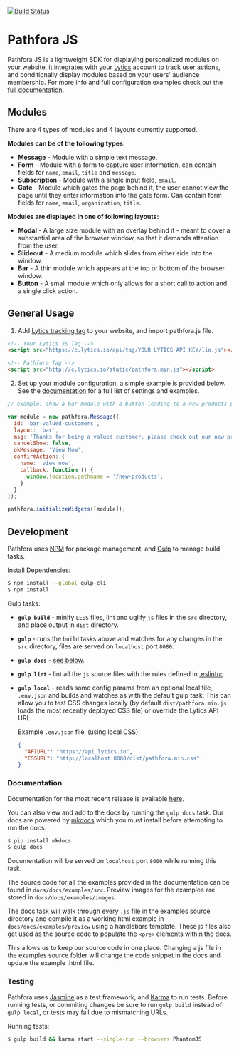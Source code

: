 [![Build Status](https://travis-ci.org/lytics/pathforajs.svg?branch=develop)](https://travis-ci.org/lytics/pathforajs)

# Pathfora JS
Pathfora JS is a lightweight SDK for displaying personalized modules on your website, it integrates with your [Lytics](http://www.getlytics.com/) account to track user actions, and conditionally display modules based on your users' audience membership. For more info and full configuration examples check out the [full documentation](https://lytics.github.io/pathforadocs/).
        
## Modules
There are 4 types of modules and 4 layouts currently supported.

**Modules can be of the following types:**

  - **Message** - Module with a simple text message.
  - **Form** - Module with a form to capture user information, can contain fields for `name`, `email`, `title` and `message`.
  - **Subscription** - Module with a single input field, `email`.
  - **Gate** - Module which gates the page behind it, the user cannot view the page until they enter information into the gate form. Can contain form fields for `name`, `email`, `organization`, `title`.
  
**Modules are displayed in one of following layouts:**
 
  - **Modal** - A large size module with an overlay behind it - meant to cover a substantial area of the browser window, so that it demands attention from the user.
  - **Slideout** - A medium module which slides from either side into the window.
  - **Bar** - A thin module which appears at the top or bottom of the browser window.
  - **Button** - A small module which only allows for a short call to action and a single click action.

## General Usage
1. Add [Lytics tracking tag](https://activate.getlytics.com/#/documentation/jstag_anon) to your website, and import pathfora.js file.

  ``` html
  <!-- Your Lytics JS Tag -->
  <script src="https://c.lytics.io/api/tag/YOUR LYTICS API KEY/lio.js"></script>

  <!-- Pathfora Tag -->
  <script src="http://c.lytics.io/static/pathfora.min.js"></script>
  ```

2. Set up your module configuration, a simple example is provided below. See the [documentation](http://lytics.github.io/pathforadocs/) for a full list of settings and examples.

  ```javascript
  // example: show a bar module with a button leading to a new products page

  var module = new pathfora.Message({
    id: 'bar-valued-customers',
    layout: 'bar',
    msg: 'Thanks for being a valued customer, please check out our new products.',
    cancelShow: false,
    okMessage: 'View Now',
    confirmAction: {
      name: 'view now',
      callback: function () {
        window.location.pathname = '/new-products';
      }
    }
  });

  pathfora.initializeWidgets([module]);
  ```

## Development
Pathfora uses [NPM](https://docs.npmjs.com/) for package management, and [Gulp](https://github.com/gulpjs/gulp) to manage build tasks.

Install Dependencies:

```sh
$ npm install --global gulp-cli
$ npm install
```

Gulp tasks:

- **`gulp build`** - minify `LESS` files, lint and uglify `js` files in the `src` directory, and place output in `dist` directory.

- **`gulp`** - runs the `build` tasks above and watches for any changes in the `src` directory, files are served on `localhost` port `8080`.

- **`gulp docs`** - [see below](#documentation).

- **`gulp lint`** - lint all the `js` source files with the rules defined in [.eslintrc](https://github.com/lytics/pathforajs/blob/develop/.eslintrc).

- **`gulp local`** - reads some config params from an optional local file, `.env.json` and builds and watches as with the default gulp task. This can allow you to test CSS changes locally (by default `dist/pathfora.min.js` loads the most recently deployed CSS file) or override the Lytics API URL. 

  Example `.env.json` file, (using local CSS):

  ```json
  {
    "APIURL": "https://api.lytics.io",
    "CSSURL": "http://localhost:8080/dist/pathfora.min.css"
  }
  ```

### Documentation
Documentation for the most recent release is available [here](http://lytics.github.io/pathforadocs/).

You can also view and add to the docs by running the `gulp docs` task. Our docs are powered by [mkdocs](http://www.mkdocs.org/) which you must install before attempting to run the docs.

```sh 
$ pip install mkdocs
$ gulp docs
```

Documentation will be served on `localhost` port `8000` while running this task.

The source code for all the examples provided in the documentation can be found in `docs/docs/examples/src`. Preview images for the examples are stored in `docs/docs/examples/images`.

The docs task will walk through every `.js` file in the examples source directory and compile it as a working html example in `docs/docs/examples/preview` using a handlebars template. These js files also get used as the source code to populate the `<pre>` elements within the docs.

This allows us to keep our source code in one place. Changing a js file in the examples source folder will change the code snippet in the docs and update the example .html file.

### Testing
Pathfora uses [Jasmine](https://github.com/jasmine/jasmine) as a test framework, and [Karma](https://github.com/karma-runner/karma/) to run tests. Before running tests, or commiting changes be sure to run `gulp build` instead of `gulp local`, or tests may fail due to mismatching URLs.

Running tests:
``` sh
$ gulp build && karma start --single-run --browsers PhantomJS
```
